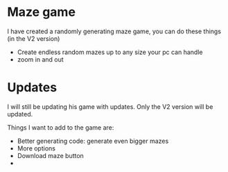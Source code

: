 # Maze game

I have created a randomly generating maze game, you can do these things (in the V2 version)

- Create endless random mazes up to any size your pc can handle
- zoom in and out

# Updates

I will still be updating his game with updates. Only the V2 version will be updated.

Things I want to add to the game are:

- Better generating code: generate even bigger mazes
- More options
- Download maze button
- 
